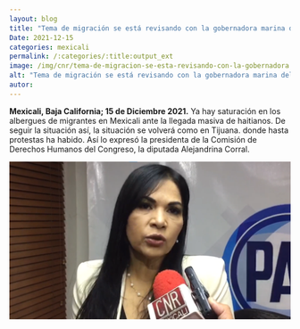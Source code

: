 ```yaml
---
layout: blog
title: "Tema de migración se está revisando con la gobernadora marina del pilar"
Date: 2021-12-15
categories: mexicali
permalink: /:categories/:title:output_ext
image: /img/cnr/tema-de-migracion-se-esta-revisando-con-la-gobernadora.png
alt: "Tema de migración se está revisando con la gobernadora marina del pilar"
autor:
---
```


**Mexicali, Baja California; 15 de Diciembre 2021.** 
Ya hay saturación en los albergues de migrantes en Mexicali ante la llegada masiva de haitianos. De seguir la situación así, la situación se volverá como en Tijuana.
 donde hasta protestas ha habido. Así lo expresó la presidenta de la Comisión de Derechos Humanos del Congreso, la diputada Alejandrina Corral.

<div id="carouselExampleSlidesOnly" class="carousel slide" data-ride="carousel">
  <div class="carousel-inner">
    <div class="carousel-item active">
       <img class="d-block w-100" src="/img/cnr/tema-de-migracion-se-esta-revisando-con-la-gobernadora.png" loading="lazy"  alt="Tema de migración se está revisando con la gobernadora marina del pilar">
    </div>
  </div>
</div>